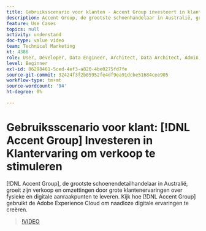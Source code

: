 ```yaml
---
title: Gebruiksscenario voor klanten - Accent Group investeert in klantervaring om verkoop te stimuleren
description: Accent Group, de grootste schoenhandelaar in Australië, groeit hun verkoop en conversies door geweldige klantervaringen te bieden op fysieke en digitale aanraakpunten. Kijk hoe de Accent Group de Adobe Experience Cloud gebruikt om een naadloze digitale ervaring te creëren.
feature: Use Cases
topics: null
activity: understand
doc-type: value video
team: Technical Marketing
kt: 4386
role: User, Developer, Data Engineer, Architect, Data Architect, Admin, Leader
level: Beginner
exl-id: 86298461-5ced-4ef3-a820-4be0275fd7fe
source-git-commit: 32424f3f2b05952fe4df9ea91dcbe51684cee905
workflow-type: tm+mt
source-wordcount: '94'
ht-degree: 0%

---
```


# Gebruiksscenario voor klant: [!DNL Accent Group] Investeren in Klantervaring om verkoop te stimuleren

[!DNL Accent Group], de grootste schoenendetailhandelaar in Australië, groeit zijn verkoop en omzettingen door grote klantenervaringen over fysieke en digitale aanraakpunten te leveren. Kijk hoe [!DNL Accent Group] gebruikt de Adobe Experience Cloud om naadloze digitale ervaringen te creëren.

>[!VIDEO](https://video.tv.adobe.com/v/31505/?quality=12)

